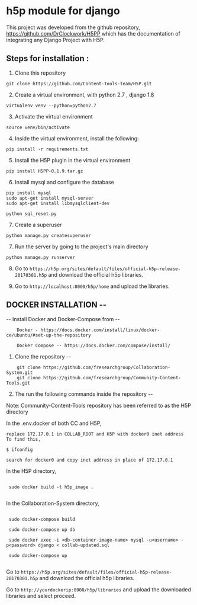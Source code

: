 # h5p module for django

This project was developed from the github repository, https://github.com/DrClockwork/H5PP which has the documentation of integrating any Django Project with H5P.

## Steps for installation :

1) Clone this repository

```
git clone https://github.com/Content-Tools-Team/H5P.git
```

2) Create a virtual environment, with python 2.7 , django 1.8

``` 
virtualenv venv --python=python2.7 
```

3) Activate the virtual environment

```
source venv/bin/activate
```
      
4) Inside the virtual environment, install the following:

```
pip install -r requirements.txt
```

5) Install the H5P plugin in the virtual environment

```
pip install H5PP-0.1.9.tar.gz
```

6) Install mysql and configure the database

```
pip install mysql
sudo apt-get install mysql-server
sudo apt-get install libmysqlclient-dev
```
```
python sql_reset.py
```

7) Create a superuser
```
python manage.py createsuperuser
```

7) Run the server by going to the project's main directory  

```
python manage.py runserver  
```

8) Go to ```https://h5p.org/sites/default/files/official-h5p-release-20170301.h5p``` and download the official h5p libraries.

9) Go to ```http://localhost:8000/h5p/home``` and upload the libraries.


## DOCKER INSTALLATION --

 -- Install Docker and Docker-Compose from  --

	    Docker - https://docs.docker.com/install/linux/docker-ce/ubuntu/#set-up-the-repository

	    Docker Compose -- https://docs.docker.com/compose/install/

1. Clone the repository --
```
   	git clone https://github.com/fresearchgroup/Collaboration-System.git
	git clone https://github.com/fresearchgroup/Community-Content-Tools.git
```
2. The run the following commands inside the repository --

Note: Community-Content-Tools repository has been referred to as the H5P directory

In the .env.docker of both CC and H5P,

	replace 172.17.0.1 in COLLAB_ROOT and H5P with docker0 inet address
	To find this, 
	
	$ ifconfig
	
	search for docker0 and copy inet address in place of 172.17.0.1

In the H5P directory,
```

 sudo docker build -t h5p_image .
 
```

In the Collaboration-System directory,
```

 sudo docker-compose build

 sudo docker-compose up db

 sudo docker exec -i <db-container-image-name> mysql -u<username> -p<password> django < collab-updated.sql

 sudo docker-compose up
 
 ```
 Go to `https://h5p.org/sites/default/files/official-h5p-release-20170301.h5p` and download the official h5p libraries.
 
 Go to `http://yourdockerip:8000/h5p/libraries` and upload the downloaded libraries and select proceed.
